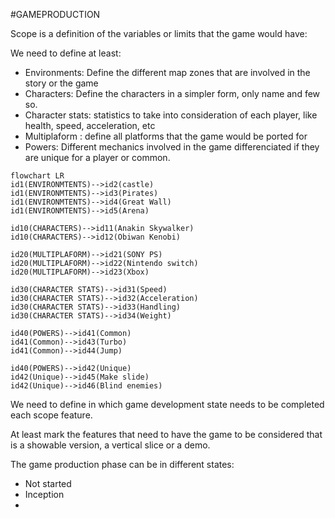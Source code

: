 #GAMEPRODUCTION 


Scope is a definition of the variables or limits that the game would have: 

We need to define at least: 

* Environments: Define the different map zones that are involved in the story or the game
* Characters: Define the characters in a simpler form, only name and few so. 
* Character stats: statistics to take into consideration of each player, like health, speed, acceleration, etc
* Multiplaform : define all platforms that the game would be ported for
* Powers: Different mechanics involved in the game differenciated if they are unique for a player or common. 

```mermaid
flowchart LR
id1(ENVIRONMTENTS)-->id2(castle)
id1(ENVIRONMTENTS)-->id3(Pirates)
id1(ENVIRONMTENTS)-->id4(Great Wall)
id1(ENVIRONMTENTS)-->id5(Arena)

id10(CHARACTERS)-->id11(Anakin Skywalker)
id10(CHARACTERS)-->id12(Obiwan Kenobi)

id20(MULTIPLAFORM)-->id21(SONY PS)
id20(MULTIPLAFORM)-->id22(Nintendo switch)
id20(MULTIPLAFORM)-->id23(Xbox)

id30(CHARACTER STATS)-->id31(Speed)
id30(CHARACTER STATS)-->id32(Acceleration)
id30(CHARACTER STATS)-->id33(Handling)
id30(CHARACTER STATS)-->id34(Weight)

id40(POWERS)-->id41(Common)
id41(Common)-->id43(Turbo)
id41(Common)-->id44(Jump)

id40(POWERS)-->id42(Unique)
id42(Unique)-->id45(Make slide)
id42(Unique)-->id46(Blind enemies)
```

We need to define in which game development state needs to be completed each scope feature.

At least mark the features that need to have the game to be considered that is a showable version, a vertical slice or a demo. 

The game production phase can be in different states: 

* Not started
* Inception
* 


